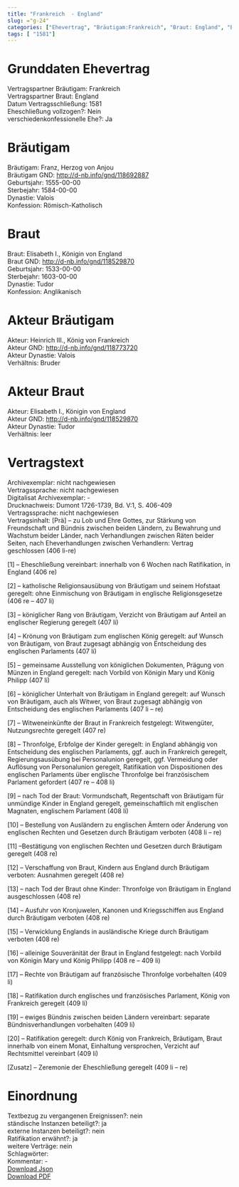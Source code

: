 ```yaml
---
title: "Frankreich  - England"
slug: ="g-24"
categories: ["Ehevertrag", "Bräutigam:Frankreich", "Braut: England", "Eheschließung vollzogen?:Nein", "verschiedenkonfessionelle Ehe?:Ja", "Dynastie Bräutigam:Valois", "Akteur Bräutigam:Heinrich III., König von Frankreich", "Akteur Braut:Elisabeth I., Königin von England", "Textbezug?:nein", "Ständisch?:ja", "Ratifikation?:ja", "Sonstiges?:nein", "Bräutigam:Frankreich", "Braut: England"]
tags: [ "1581"]
---
```

<!--more-->

# Grunddaten Ehevertrag

Vertragspartner Bräutigam: Frankreich<br>
Vertragspartner Braut: England<br>
Datum Vertragsschließung: 1581<br>
Eheschließung vollzogen?: Nein<br>
verschiedenkonfessionelle Ehe?: Ja<br>
# Bräutigam

Bräutigam: Franz, Herzog von Anjou<br>
Bräutigam GND: http://d-nb.info/gnd/118692887<br>
Geburtsjahr: 1555-00-00<br>
Sterbejahr: 1584-00-00<br>
Dynastie: Valois<br>
Konfession: Römisch-Katholisch<br>
# Braut

Braut: Elisabeth I., Königin von England<br>
Braut GND: http://d-nb.info/gnd/118529870<br>
Geburtsjahr: 1533-00-00<br>
Sterbejahr: 1603-00-00<br>
Dynastie: Tudor<br>
Konfession: Anglikanisch<br>
# Akteur Bräutigam

Akteur: Heinrich III., König von Frankreich<br>
Akteur GND: http://d-nb.info/gnd/118773720<br>
Akteur Dynastie: Valois<br>
Verhältnis: Bruder<br>
# Akteur Braut

Akteur: Elisabeth I., Königin von England<br>
Akteur GND: http://d-nb.info/gnd/118529870<br>
Akteur Dynastie: Tudor<br>
Verhältnis: leer<br>
# Vertragstext

Archivexemplar: nicht nachgewiesen<br>
Vertragssprache: nicht nachgewiesen<br>
Digitalisat Archivexemplar: -<br>
Drucknachweis: Dumont 1726-1739, Bd. V:1, S. 406-409<br>
Vertragssprache: nicht nachgewiesen<br>
Vertragsinhalt: [Prä] – zu Lob und Ehre Gottes, zur Stärkung von Freundschaft und Bündnis zwischen beiden Ländern, zu Bewahrung und Wachstum beider Länder, nach Verhandlungen zwischen Räten beider Seiten, nach Eheverhandlungen zwischen Verhandlern: Vertrag geschlossen (406 li-re)

[1] – Eheschließung vereinbart: innerhalb von 6 Wochen nach Ratifikation, in England (406 re)

[2] – katholische Religionsausübung von Bräutigam und seinem Hofstaat geregelt: ohne Einmischung von Bräutigam in englische Religionsgesetze (406 re – 407 li)

[3] – königlicher Rang von Bräutigam, Verzicht von Bräutigam auf Anteil an englischer Regierung geregelt (407 li)

[4] – Krönung von Bräutigam zum englischen König geregelt: auf Wunsch von Bräutigam, von Braut zugesagt abhängig von Entscheidung des englischen Parlaments (407 li)

[5] – gemeinsame Ausstellung von königlichen Dokumenten, Prägung von Münzen in England geregelt: nach Vorbild von Königin Mary und König Philipp (407 li)

[6] – königlicher Unterhalt von Bräutigam in England geregelt: auf Wunsch von Bräutigam, auch als Witwer, von Braut zugesagt abhängig von Entscheidung des englischen Parlaments (407 li – re)

[7] – Witweneinkünfte der Braut in Frankreich festgelegt: Witwengüter, Nutzungsrechte geregelt (407 re)

[8] – Thronfolge, Erbfolge der Kinder geregelt: in England abhängig von Entscheidung des englischen Parlaments, ggf. auch in Frankreich geregelt, Regierungsausübung bei Personalunion geregelt, ggf. Vermeidung oder Auflösung von Personalunion geregelt, Ratifikation von Dispositionen des englischen Parlaments über englische Thronfolge bei französischem Parlament gefordert (407 re – 408 li)

[9] – nach Tod der Braut: Vormundschaft, Regentschaft von Bräutigam für unmündige Kinder in England geregelt, gemeinschaftlich mit englischen Magnaten, englischem Parlament (408 li)

[10] – Bestellung von Ausländern zu englischen Ämtern oder Änderung von englischen Rechten und Gesetzen durch Bräutigam verboten (408 li – re)

[11] –Bestätigung von englischen Rechten und Gesetzen durch Bräutigam geregelt (408 re)

[12] – Verschaffung von Braut, Kindern aus England durch Bräutigam verboten: Ausnahmen geregelt (408 re)

[13] – nach Tod der Braut ohne Kinder: Thronfolge von Bräutigam in England ausgeschlossen (408 re)

[14] – Ausfuhr von Kronjuwelen, Kanonen und Kriegsschiffen aus England durch Bräutigam verboten (408 re)

[15] – Verwicklung Englands in ausländische Kriege durch Bräutigam verboten (408 re)

[16] – alleinige Souveränität der Braut in England festgelegt: nach Vorbild von Königin Mary und König Philipp (408 re – 409 li)

[17] – Rechte von Bräutigam auf französische Thronfolge vorbehalten (409 li)

[18] – Ratifikation durch englisches und französisches Parlament, König von Frankreich geregelt (409 li)

[19] – ewiges Bündnis zwischen beiden Ländern vereinbart: separate Bündnisverhandlungen vorbehalten (409 li)

[20] – Ratifikation geregelt: durch König von Frankreich, Bräutigam, Braut innerhalb von einem Monat, Einhaltung versprochen, Verzicht auf Rechtsmittel vereinbart (409 li)

[Zusatz] – Zeremonie der Eheschließung geregelt (409 li – re)
<br>
# Einordnung

Textbezug zu vergangenen Ereignissen?: nein<br>
ständische Instanzen beteiligt?: ja<br>
externe Instanzen beteiligt?: nein<br>
Ratifikation erwähnt?: ja<br>
weitere Verträge: nein<br>
Schlagwörter: <br>
Kommentar: -<br>
[Download Json](/vertraege/vertrag-24.json)<br>
[Download PDF](/vertraege/v52.pdf)